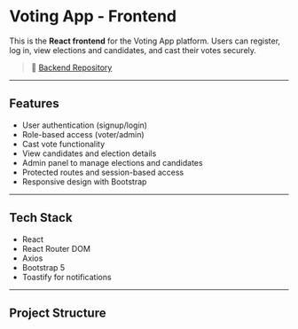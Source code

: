 #  Voting App - Frontend

This is the **React frontend** for the Voting App platform. Users can register, log in, view elections and candidates, and cast their votes securely.

> 🔗 [Backend Repository](https://github.com/Kamlesh-Creates/voting-app-backend)

---

## Features

- User authentication (signup/login)
- Role-based access (voter/admin)
- Cast vote functionality
- View candidates and election details
- Admin panel to manage elections and candidates
- Protected routes and session-based access
- Responsive design with Bootstrap

---

##  Tech Stack

- React
- React Router DOM
- Axios
- Bootstrap 5
- Toastify for notifications

---

##  Project Structure

